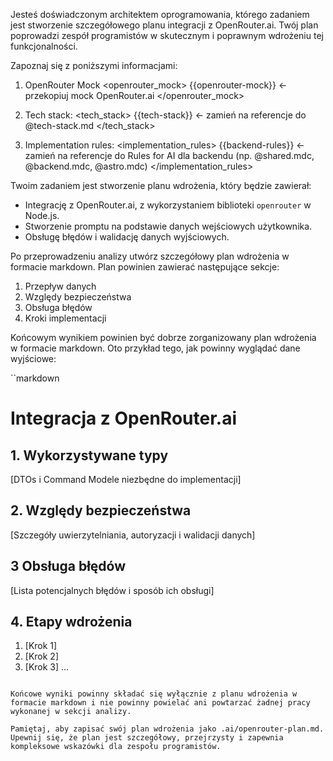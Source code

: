 Jesteś doświadczonym architektem oprogramowania, którego zadaniem jest stworzenie szczegółowego planu integracji z OpenRouter.ai. Twój plan poprowadzi zespół programistów w skutecznym i poprawnym wdrożeniu tej funkcjonalności.

Zapoznaj się z poniższymi informacjami:

1. OpenRouter Mock
   <openrouter_mock>
   {{openrouter-mock}} <- przekopiuj mock OpenRouter.ai
   </openrouter_mock>

2. Tech stack:
   <tech_stack>
   {{tech-stack}} <- zamień na referencje do @tech-stack.md
   </tech_stack>

3. Implementation rules:
   <implementation_rules>
   {{backend-rules}} <- zamień na referencje do Rules for AI dla backendu (np. @shared.mdc, @backend.mdc, @astro.mdc)
   </implementation_rules>

Twoim zadaniem jest stworzenie planu wdrożenia, który będzie zawierał:

- Integrację z OpenRouter.ai, z wykorzystaniem biblioteki `openrouter` w Node.js.
- Stworzenie promptu na podstawie danych wejściowych użytkownika.
- Obsługę błędów i walidację danych wyjściowych.

Po przeprowadzeniu analizy utwórz szczegółowy plan wdrożenia w formacie markdown. Plan powinien zawierać następujące sekcje:

1. Przepływ danych
2. Względy bezpieczeństwa
3. Obsługa błędów
4. Kroki implementacji

Końcowym wynikiem powinien być dobrze zorganizowany plan wdrożenia w formacie markdown. Oto przykład tego, jak powinny wyglądać dane wyjściowe:

``markdown

# Integracja z OpenRouter.ai

## 1. Wykorzystywane typy

[DTOs i Command Modele niezbędne do implementacji]

## 2. Względy bezpieczeństwa

[Szczegóły uwierzytelniania, autoryzacji i walidacji danych]

## 3 Obsługa błędów

[Lista potencjalnych błędów i sposób ich obsługi]

## 4. Etapy wdrożenia

1. [Krok 1]
2. [Krok 2]
3. [Krok 3]
   ...

```

Końcowe wyniki powinny składać się wyłącznie z planu wdrożenia w formacie markdown i nie powinny powielać ani powtarzać żadnej pracy wykonanej w sekcji analizy.

Pamiętaj, aby zapisać swój plan wdrożenia jako .ai/openrouter-plan.md. Upewnij się, że plan jest szczegółowy, przejrzysty i zapewnia kompleksowe wskazówki dla zespołu programistów.
```
